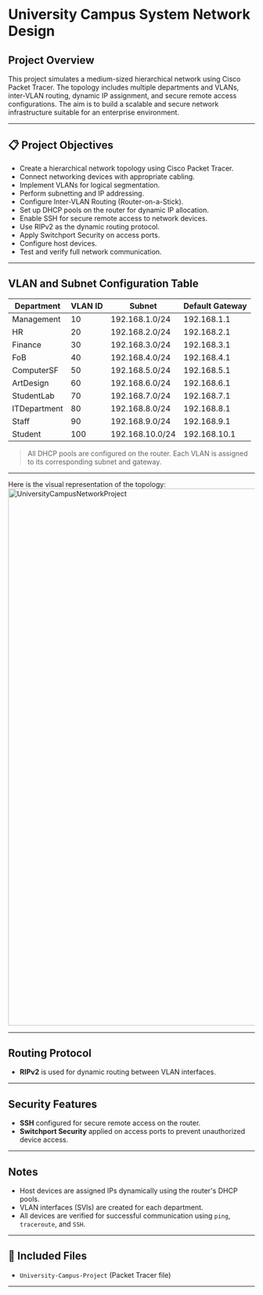 # University Campus System Network Design

## Project Overview

This project simulates a medium-sized hierarchical network using Cisco Packet Tracer. The topology includes multiple departments and VLANs, inter-VLAN routing, dynamic IP assignment, and secure remote access configurations. The aim is to build a scalable and secure network infrastructure suitable for an enterprise environment.

---

## 📋 Project Objectives

- Create a hierarchical network topology using Cisco Packet Tracer.
- Connect networking devices with appropriate cabling.
- Implement VLANs for logical segmentation.
- Perform subnetting and IP addressing.
- Configure Inter-VLAN Routing (Router-on-a-Stick).
- Set up DHCP pools on the router for dynamic IP allocation.
- Enable SSH for secure remote access to network devices.
- Use RIPv2 as the dynamic routing protocol.
- Apply Switchport Security on access ports.
- Configure host devices.
- Test and verify full network communication.

---

## VLAN and Subnet Configuration Table

| Department     | VLAN ID | Subnet               | Default Gateway   |
|----------------|---------|----------------------|-------------------|
| Management     | 10      | 192.168.1.0/24       | 192.168.1.1       |
| HR             | 20      | 192.168.2.0/24       | 192.168.2.1       |
| Finance        | 30      | 192.168.3.0/24       | 192.168.3.1       |
| FoB            | 40      | 192.168.4.0/24       | 192.168.4.1       |
| ComputerSF     | 50      | 192.168.5.0/24       | 192.168.5.1       |
| ArtDesign      | 60      | 192.168.6.0/24       | 192.168.6.1       |
| StudentLab     | 70      | 192.168.7.0/24       | 192.168.7.1       |
| ITDepartment   | 80      | 192.168.8.0/24       | 192.168.8.1       |
| Staff          | 90      | 192.168.9.0/24       | 192.168.9.1       |
| Student        | 100     | 192.168.10.0/24      | 192.168.10.1      |

> All DHCP pools are configured on the router. Each VLAN is assigned to its corresponding subnet and gateway.

---

Here is the visual representation of the topology: 
<img width="2681" height="1094" alt="UniversityCampusNetworkProject" src="https://github.com/user-attachments/assets/ab3a66dd-5066-48b7-b99f-b8bb117fec82" />

---


## Routing Protocol

- **RIPv2** is used for dynamic routing between VLAN interfaces.

---

## Security Features

- **SSH** configured for secure remote access on the router.
- **Switchport Security** applied on access ports to prevent unauthorized device access.

---

## Notes

- Host devices are assigned IPs dynamically using the router's DHCP pools.
- VLAN interfaces (SVIs) are created for each department.
- All devices are verified for successful communication using `ping`, `traceroute`, and `SSH`.

---

## 📁 Included Files

- `University-Campus-Project` (Packet Tracer file)

---


